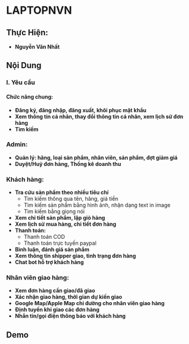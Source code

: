 # LAPTOPNVN
## Thực Hiện:
- **Nguyễn Văn Nhất** 


## Nội Dung
### I. Yêu cầu
#### Chức năng chung: 
- **Đăng ký, đăng nhập, đăng xuất, khôi phục mật khẩu**
- **Xem thông tin cá nhân, thay đổi thông tin cá nhân, xem lịch sử đơn hàng**
- **Tìm kiếm**
### Admin:
- **Quản lý: hãng, loại sản phẩm, nhân viên, sản phẩm, đợt giảm giá**
- **Duyệt/Huỷ đơn hàng, Thống kê doanh thu**
### Khách hàng: 
- **Tra cứu sản phẩm theo nhiều tiêu chí**
    - Tìm kiếm thông qua tên, hãng, giá tiền
    - Tìm kiếm sản phẩm bằng hình ảnh, nhận dạng text in image
    - Tìm kiếm bằng giọng nói
- **Xem chi tiết sản phẩm, lập giỏ hàng**
- **Xem lịch sử mua hàng, chi tiết đơn hàng**
- **Thanh toán:**
    - Thanh toán COD
    - Thanh toán trực tuyến paypal
- **Bình luận, đánh giá sản phẩm**
- **Xem thông tin shipper giao, tình trạng đơn hàng**
- **Chat bot hỗ trợ khách hàng**
### Nhân viên giao hàng:
- **Xem đơn hàng cần giao/đã giao**
- **Xác nhận giao hàng, thời gian dự kiến giao**
- **Google Map/Apple Map chỉ đường cho nhân viên giao hàng**
- **Định tuyến khi giao các đơn hàng**
- **Nhắn tin/gọi điện thông báo với khách hàng**


## Demo
